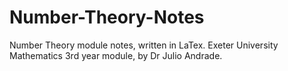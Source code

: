# Number-Theory-Notes
Number Theory module notes, written in LaTex. Exeter University Mathematics 3rd year module, by Dr Julio Andrade.
